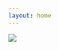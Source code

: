 ```yaml
---
layout: home
---
```


<div class="post-image">

<a class="ml-onclick-form" href="javascript:void(0)" onclick="ml('show', 'EQ2GGb', true)">
<img src="/assets/shipminer-message-thankyou.gif" />
</a>

</div>
